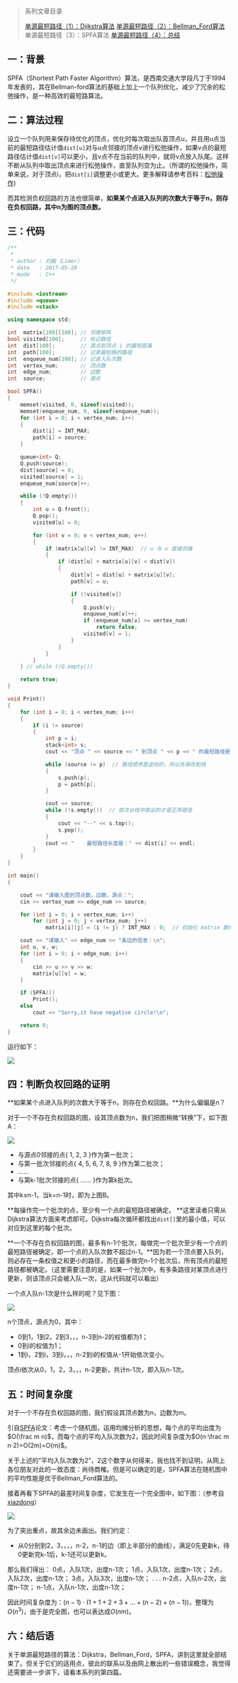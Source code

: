 > 系列文章目录
>
> [单源最短路径（1）：Dijkstra算法](https://61mon.com/index.php/archives/194/)
> [单源最短路径（2）：Bellman_Ford算法](https://61mon.com/index.php/archives/195/)
> 单源最短路径（3）：SPFA算法
> [单源最短路径（4）：总结](https://61mon.com/index.php/archives/200/)

## 一：背景
SPFA（Shortest Path Faster Algorithm）算法，是西南交通大学段凡丁于1994年发表的，其在Bellman-ford算法的基础上加上一个队列优化，减少了冗余的松弛操作，是一种高效的最短路算法。



<!--more-->



## 二：算法过程
设立一个队列用来保存待优化的顶点，优化时每次取出队首顶点u，并且用u点当前的最短路径估计值`dist[u]`对与u点邻接的顶点v进行松弛操作，如果v点的最短路径估计值`dist[v]`可以更小，且v点不在当前的队列中，就将v点放入队尾。这样不断从队列中取出顶点来进行松弛操作，直至队列空为止。（所谓的松弛操作，简单来说，对于顶点i，把`dist[i]`调整更小或更大。更多解释请参考百科：[松弛操作](http://baike.baidu.com/item/%E6%9D%BE%E5%BC%9B%E6%93%8D%E4%BD%9C))

而其检测负权回路的方法也很简单，**如果某个点进入队列的次数大于等于n，则存在负权回路，其中n为图的顶点数。** 

## 三：代码

```c++
/**
 *
 * author : 刘毅（Limer）
 * date   : 2017-05-28
 * mode   : C++
 */

#include <iostream>    
#include <queue>
#include <stack>

using namespace std;

int  matrix[100][100]; // 邻接矩阵
bool visited[100];     // 标记数组
int  dist[100];        // 源点到顶点 i 的最短距离
int  path[100];        // 记录最短路的路径
int  enqueue_num[100]; // 记录入队次数
int  vertex_num;       // 顶点数
int  edge_num;         // 边数
int  source;           // 源点

bool SPFA()
{
    memset(visited, 0, sizeof(visited));
    memset(enqueue_num, 0, sizeof(enqueue_num));
    for (int i = 0; i < vertex_num; i++)
    {
        dist[i] = INT_MAX;
        path[i] = source;
    }

    queue<int> Q;
    Q.push(source);
    dist[source] = 0;
    visited[source] = 1;
    enqueue_num[source]++;

    while (!Q.empty())
    {
        int u = Q.front();
        Q.pop();
        visited[u] = 0;

        for (int v = 0; v < vertex_num; v++)
        {
            if (matrix[u][v] != INT_MAX)  // u 与 v 直接邻接
            {
                if (dist[u] + matrix[u][v] < dist[v])
                {
                    dist[v] = dist[u] + matrix[u][v];
                    path[v] = u;

                    if (!visited[v])
                    {
                        Q.push(v);
                        enqueue_num[v]++;
                        if (enqueue_num[v] >= vertex_num)
                            return false;
                        visited[v] = 1;
                    }
                }
            }
        }
    } // while (!Q.empty())

    return true;
}

void Print()
{
    for (int i = 0; i < vertex_num; i++)
    {
        if (i != source)
        {
            int p = i;
            stack<int> s;
            cout << "顶点 " << source << " 到顶点 " << p << " 的最短路径是： ";

            while (source != p)  // 路径顺序是逆向的，所以先保存到栈
            {
                s.push(p);
                p = path[p];
            }

            cout << source;
            while (!s.empty())  // 依次从栈中取出的才是正序路径
            {
                cout << "--" << s.top();
                s.pop();
            }
            cout << "    最短路径长度是：" << dist[i] << endl;
        }
    }
}

int main()
{

    cout << "请输入图的顶点数，边数，源点：";
    cin >> vertex_num >> edge_num >> source;

    for (int i = 0; i < vertex_num; i++)
        for (int j = 0; j < vertex_num; j++)
            matrix[i][j] = (i != j) ? INT_MAX : 0;  // 初始化 matrix 数组

    cout << "请输入" << edge_num << "条边的信息：\n";
    int u, v, w;
    for (int i = 0; i < edge_num; i++)
    {
        cin >> u >> v >> w;
        matrix[u][v] = w;
    }

    if (SPFA())
        Print();
    else
        cout << "Sorry,it have negative circle!\n";

    return 0;
}
```

运行如下：

![](https://61mon.com/images/illustrations/SingleSourceShortestPaths/6.jpg)

## 四：判断负权回路的证明

**如果某个点进入队列的次数大于等于n，则存在负权回路。**为什么偏偏是n？

对于一个不存在负权回路的图，设其顶点数为n，我们把图稍微“转换”下，如下图A：

![](https://61mon.com/images/illustrations/SingleSourceShortestPaths/8.png)

* 与源点0邻接的点{ 1, 2, 3 }作为第一批次；
* 与第一批次邻接的点{ 4, 5, 6, 7, 8, 9 }作为第二批次；
* ......
* 与第k-1批次邻接的点{ ...... }作为第k批次。

其中k≤n-1，当k=n-1时，即为上图B。

**每操作完一个批次的点，至少有一个点的最短路径被确定。 **这里读者只需从Dijkstra算法方面来考虑即可。Dijkstra每次循环都找出`dist[]`里的最小值，可以对应到这里的每个批次。

**一个不存在负权回路的图，最多有n-1个批次，每做完一个批次至少有一个点的最短路径被确定，即一个点的入队次数不超过n-1。**因为若一个顶点要入队列，则必存在一条权值之和更小的路径，而在最多做完n-1个批次后，所有顶点的最短路径都被确定。（这里需要注意的是，如果一个批次中，有多条路径对某顶点进行更新，则该顶点只会被入队一次，这从代码就可以看出）

一个点入队n-1次是什么样的呢？见下图：

![](https://61mon.com/images/illustrations/SingleSourceShortestPaths/9.png)

n个顶点，源点为0，其中：

* 0到1，1到2，2到3，，，n-3到n-2的权值都为1；
* 0到i的权值为1；
* 1到i，2到i，3到i，，，n-2到i的权值从-1开始依次变小。

顶点i依次从0，1，2，3，，，n-2更新，共计n-1次，即入队n-1次。

## 五：时间复杂度

对于一个不存在负权回路的图，我们假设其顶点数为n，边数为m。

引自[SPFA](https://wenku.baidu.com/view/1d0afac05fbfc77da269b1ee.html)论文：考虑一个随机图，运用均摊分析的思想，每个点的平均出度为$O(\frac m n)$，而每个点的平均入队次数为2，因此时间复杂度为$O(n⋅\frac m n⋅2)=O(2m)=O(m)$。

关于上述的“平均入队次数为2”，2这个数字从何得来，我也找不到证明，从网上各位朋友对此的一致态度：尚待商榷。但是可以确定的是，SPFA算法在随机图中的平均性能是优于Bellman_Ford算法的。

接着再看下SPFA的最差时间复杂度，它发生在一个完全图中，如下图：（参考自 [xiazdong](http://blog.csdn.net/xiazdong/article/details/8193680)）

![](https://61mon.com/images/illustrations/SingleSourceShortestPaths/10.png)

为了突出重点，故其余边未画出。我们约定：

* 从0分别到2，3，，，，n-2，n-1的边（即上半部分的曲线），满足0先更新k，待0更新完k-1后，k-1还可以更新k。

那么我们得出：
0点，入队1次，出度n-1次；
1点，入队1次，出度n-1次；
2点，入队2次，出度n-1次；
3点，入队3次，出度n-1次；
.
.
.
n-2点，入队n-2次，出度n-1次；
n-1点，入队n-1次，出度n-1次；

因此时间复杂度为：$(n-1)⋅(1+1+2+3+...+(n-2)+(n-1))$，整理为$O(n^3)$，由于是完全图，也可以表达成$O(nm)$。

## 六：结后语

关于单源最短路径的算法：Dijkstra，Bellman_Ford，SPFA，讲到这里就全部结束了。但关于它们的适用点，彼此的联系以及由网上散出的一些错误概念，我觉得还需要进一步讲下，请看本系列的第四篇。
